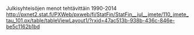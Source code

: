 Julkisyhteisöjen menot tehtävittäin 1990-2014 http://pxnet2.stat.fi/PXWeb/pxweb/fi/StatFin/StatFin__jul__jmete/110_jmete_tau_101.px/table/tableViewLayout1/?rxid=47ac513b-938b-436c-846e-be5c1162b1bd
